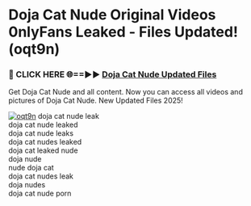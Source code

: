 # Doja Cat Nude Original Videos 0nlyFans Leaked - Files Updated! (oqt9n)

<h3>🔴 CLICK HERE 🌐==►► <a href="https://tinyurl.com/52m3yx9h" rel="nofollow">Doja Cat Nude Updated Files</a></h3>

Get Doja Cat Nude and all content. Now you can access all videos and pictures of Doja Cat Nude. New Updated Files 2025!

[![oqt9n](https://i.imgur.com/TnHtlc8.gif)](https://tinyurl.com/52m3yx9h)
doja cat nude leak<br>
doja cat nude leaked<br>
doja cat nude leaks<br>
doja cat nudes leaked<br>
doja cat leaked nude<br>
doja nude<br>
nude doja cat<br>
doja cat nudes leak<br>
doja nudes<br>
doja cat nude porn